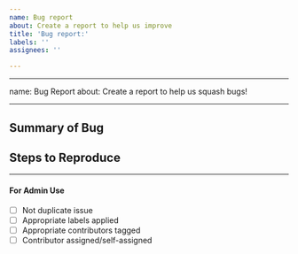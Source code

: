 ```yaml
---
name: Bug report
about: Create a report to help us improve
title: 'Bug report:'
labels: ''
assignees: ''

---
```


---
name: Bug Report 
about: Create a report to help us squash bugs!

---

<!-- < < < < < < < < < < < < < < < < < < < < < < < < < < < < < < < < < ☺ 
v                            ✰  Thanks for opening an issue! ✰    
v    Before smashing the submit button please review the template.
v    Please also ensure that this is not a duplicate issue :)  
☺ > > > > > > > > > > > > > > > > > > > > > > > > > > > > > > > > >  --> 

## Summary of Bug 
<!-- Concisely describe the issue --> 

## Steps to Reproduce
<!-- What commands in order should someone run to reproduce your problem --> 

____
#### For Admin Use
 - [ ] Not duplicate issue
 - [ ] Appropriate labels applied
 - [ ] Appropriate contributors tagged
 - [ ] Contributor assigned/self-assigned
